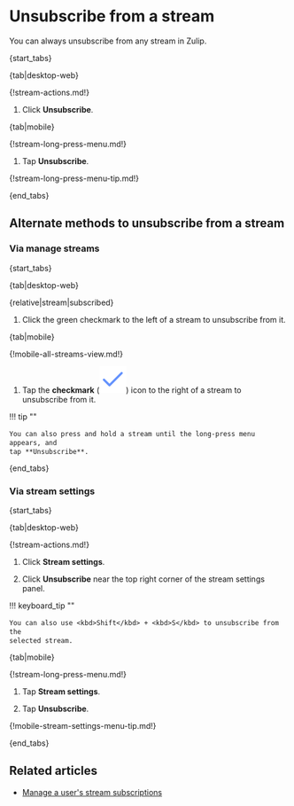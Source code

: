 # Unsubscribe from a stream

You can always unsubscribe from any stream in Zulip.

{start_tabs}

{tab|desktop-web}

{!stream-actions.md!}

1. Click **Unsubscribe**.

{tab|mobile}

{!stream-long-press-menu.md!}

1. Tap **Unsubscribe**.

{!stream-long-press-menu-tip.md!}

{end_tabs}

## Alternate methods to unsubscribe from a stream

### Via manage streams

{start_tabs}

{tab|desktop-web}

{relative|stream|subscribed}

1. Click the green checkmark to the left of a stream to unsubscribe from it.

{tab|mobile}

{!mobile-all-streams-view.md!}

1. Tap the **checkmark**
   (<img src="/static/images/help/mobile-check-icon.svg" alt="checkmark" class="mobile-icon"/>)
   icon to the right of a stream to unsubscribe from it.

!!! tip ""

    You can also press and hold a stream until the long-press menu appears, and
    tap **Unsubscribe**.

{end_tabs}

### Via stream settings

{start_tabs}

{tab|desktop-web}

{!stream-actions.md!}

1. Click **Stream settings**.

1. Click **Unsubscribe** near the top right corner of the stream settings panel.

!!! keyboard_tip ""

    You can also use <kbd>Shift</kbd> + <kbd>S</kbd> to unsubscribe from the
    selected stream.

{tab|mobile}

{!stream-long-press-menu.md!}

1. Tap **Stream settings**.

1. Tap **Unsubscribe**.

{!mobile-stream-settings-menu-tip.md!}

{end_tabs}

## Related articles

* [Manage a user's stream subscriptions](/help/manage-user-stream-subscriptions)
